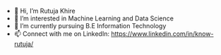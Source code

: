 - 👋 Hi, I’m Rutuja Khire
- 👀 I’m interested in Machine Learning and Data Science
- 🌱 I’m currently pursuing B.E Information Technology
- 📫 Connect with me on LinkedIn: https://www.linkedin.com/in/know-rutuja/

<!---
rutujask99/rutujask99 is a ✨ special ✨ repository because its `README.md` (this file) appears on your GitHub profile.
You can click the Preview link to take a look at your changes.
--->
